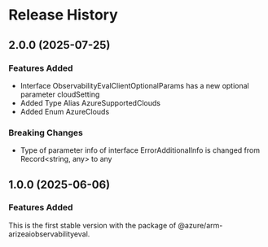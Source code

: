 # Release History

## 2.0.0 (2025-07-25)

### Features Added
  - Interface ObservabilityEvalClientOptionalParams has a new optional parameter cloudSetting
  - Added Type Alias AzureSupportedClouds
  - Added Enum AzureClouds

### Breaking Changes
  - Type of parameter info of interface ErrorAdditionalInfo is changed from Record<string, any> to any

    
## 1.0.0 (2025-06-06)

### Features Added

This is the first stable version with the package of @azure/arm-arizeaiobservabilityeval.

